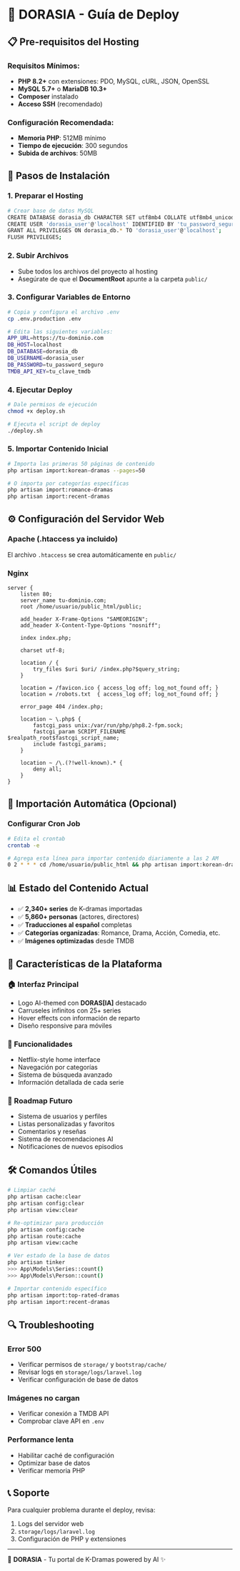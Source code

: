 # 🚀 DORASIA - Guía de Deploy

## 📋 Pre-requisitos del Hosting

### Requisitos Mínimos:
- **PHP 8.2+** con extensiones: PDO, MySQL, cURL, JSON, OpenSSL
- **MySQL 5.7+** o **MariaDB 10.3+**
- **Composer** instalado
- **Acceso SSH** (recomendado)

### Configuración Recomendada:
- **Memoria PHP**: 512MB mínimo
- **Tiempo de ejecución**: 300 segundos
- **Subida de archivos**: 50MB

## 🔧 Pasos de Instalación

### 1. Preparar el Hosting
```bash
# Crear base de datos MySQL
CREATE DATABASE dorasia_db CHARACTER SET utf8mb4 COLLATE utf8mb4_unicode_ci;
CREATE USER 'dorasia_user'@'localhost' IDENTIFIED BY 'tu_password_seguro';
GRANT ALL PRIVILEGES ON dorasia_db.* TO 'dorasia_user'@'localhost';
FLUSH PRIVILEGES;
```

### 2. Subir Archivos
- Sube todos los archivos del proyecto al hosting
- Asegúrate de que el **DocumentRoot** apunte a la carpeta `public/`

### 3. Configurar Variables de Entorno
```bash
# Copia y configura el archivo .env
cp .env.production .env

# Edita las siguientes variables:
APP_URL=https://tu-dominio.com
DB_HOST=localhost
DB_DATABASE=dorasia_db
DB_USERNAME=dorasia_user
DB_PASSWORD=tu_password_seguro
TMDB_API_KEY=tu_clave_tmdb
```

### 4. Ejecutar Deploy
```bash
# Dale permisos de ejecución
chmod +x deploy.sh

# Ejecuta el script de deploy
./deploy.sh
```

### 5. Importar Contenido Inicial
```bash
# Importa las primeras 50 páginas de contenido
php artisan import:korean-dramas --pages=50

# O importa por categorías específicas
php artisan import:romance-dramas
php artisan import:recent-dramas
```

## ⚙️ Configuración del Servidor Web

### Apache (.htaccess ya incluido)
El archivo `.htaccess` se crea automáticamente en `public/`

### Nginx
```nginx
server {
    listen 80;
    server_name tu-dominio.com;
    root /home/usuario/public_html/public;

    add_header X-Frame-Options "SAMEORIGIN";
    add_header X-Content-Type-Options "nosniff";

    index index.php;

    charset utf-8;

    location / {
        try_files $uri $uri/ /index.php?$query_string;
    }

    location = /favicon.ico { access_log off; log_not_found off; }
    location = /robots.txt  { access_log off; log_not_found off; }

    error_page 404 /index.php;

    location ~ \.php$ {
        fastcgi_pass unix:/var/run/php/php8.2-fpm.sock;
        fastcgi_param SCRIPT_FILENAME $realpath_root$fastcgi_script_name;
        include fastcgi_params;
    }

    location ~ /\.(?!well-known).* {
        deny all;
    }
}
```

## 🔄 Importación Automática (Opcional)

### Configurar Cron Job
```bash
# Edita el crontab
crontab -e

# Agrega esta línea para importar contenido diariamente a las 2 AM
0 2 * * * cd /home/usuario/public_html && php artisan import:korean-dramas --pages=10
```

## 📊 Estado del Contenido Actual

- ✅ **2,340+ series** de K-dramas importadas
- ✅ **5,860+ personas** (actores, directores)
- ✅ **Traducciones al español** completas
- ✅ **Categorías organizadas**: Romance, Drama, Acción, Comedia, etc.
- ✅ **Imágenes optimizadas** desde TMDB

## 🎨 Características de la Plataforma

### 🏠 Interfaz Principal
- Logo AI-themed con **DORAS[IA]** destacado
- Carruseles infinitos con 25+ series
- Hover effects con información de reparto
- Diseño responsive para móviles

### 📱 Funcionalidades
- Netflix-style home interface
- Navegación por categorías
- Sistema de búsqueda avanzado
- Información detallada de cada serie

### 🔮 Roadmap Futuro
- Sistema de usuarios y perfiles
- Listas personalizadas y favoritos
- Comentarios y reseñas
- Sistema de recomendaciones AI
- Notificaciones de nuevos episodios

## 🛠️ Comandos Útiles

```bash
# Limpiar caché
php artisan cache:clear
php artisan config:clear
php artisan view:clear

# Re-optimizar para producción
php artisan config:cache
php artisan route:cache
php artisan view:cache

# Ver estado de la base de datos
php artisan tinker
>>> App\Models\Series::count()
>>> App\Models\Person::count()

# Importar contenido específico
php artisan import:top-rated-dramas
php artisan import:recent-dramas
```

## 🔍 Troubleshooting

### Error 500
- Verificar permisos de `storage/` y `bootstrap/cache/`
- Revisar logs en `storage/logs/laravel.log`
- Verificar configuración de base de datos

### Imágenes no cargan
- Verificar conexión a TMDB API
- Comprobar clave API en `.env`

### Performance lenta
- Habilitar caché de configuración
- Optimizar base de datos
- Verificar memoria PHP

## 📞 Soporte

Para cualquier problema durante el deploy, revisa:
1. Logs del servidor web
2. `storage/logs/laravel.log`
3. Configuración de PHP y extensiones

---

🤖 **DORASIA** - Tu portal de K-Dramas powered by AI ✨